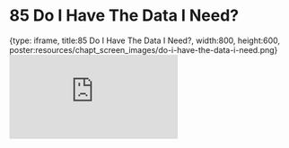# 85 Do I Have The Data I Need?
 
{type: iframe, title:85 Do I Have The Data I Need?, width:800, height:600, poster:resources/chapt_screen_images/do-i-have-the-data-i-need.png}
![](https://datatrail-jhu.github.io/DataTrail_ReOrg/no_toc/do-i-have-the-data-i-need.html)
 

 
